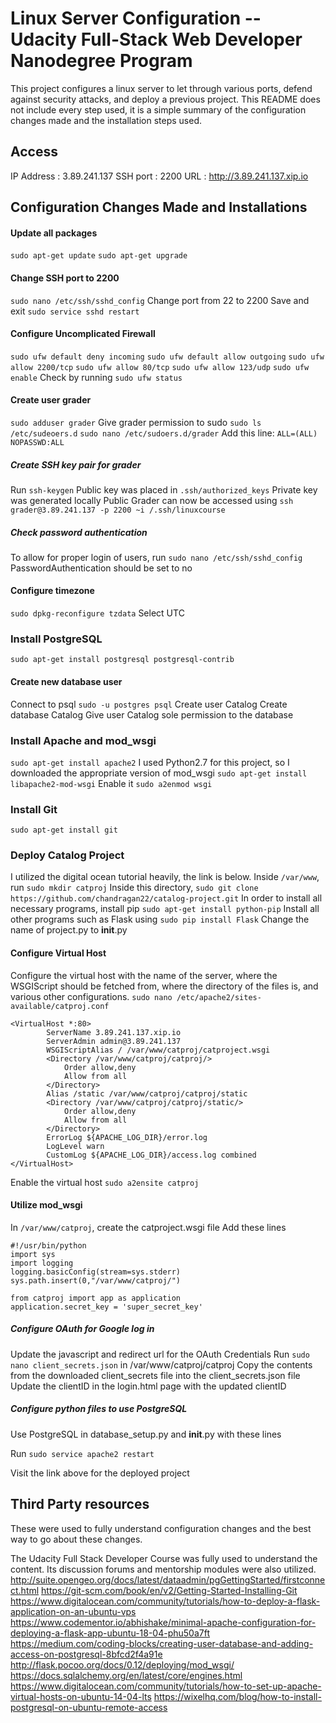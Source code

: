 # Linux Server Configuration -- Udacity Full-Stack Web Developer Nanodegree Program

This project configures a linux server to let through various ports, defend against security attacks, and deploy a previous project.
This README does not include every step used, it is a simple summary of the configuration changes made and the installation steps used.

## Access

IP Address : 3.89.241.137
SSH port : 2200
URL : http://3.89.241.137.xip.io 

## Configuration Changes Made and Installations

#### Update all packages
```sudo apt-get update```
```sudo apt-get upgrade```

#### Change SSH port to 2200
```sudo nano /etc/ssh/sshd_config```
Change port from 22 to 2200
Save and exit
```sudo service sshd restart```

#### Configure Uncomplicated Firewall
```sudo ufw default deny incoming```
```sudo ufw default allow outgoing```
```sudo ufw allow 2200/tcp```
```sudo ufw allow 80/tcp```
```sudo ufw allow 123/udp```
```sudo ufw enable```
Check by running ```sudo ufw status```

#### Create user grader
```sudo adduser grader```
Give grader permission to sudo
```sudo ls /etc/sudeoers.d```
```sudo nano /etc/sudoers.d/grader```
Add this line:
```ALL=(ALL) NOPASSWD:ALL```

##### Create SSH key pair for grader
Run ```ssh-keygen```
Public key was placed in ```.ssh/authorized_keys```
Private key was generated locally
Public 
Grader can now be accessed using
```ssh grader@3.89.241.137 -p 2200 ~i /.ssh/linuxcourse```

##### Check password authentication
To allow for proper login of users, run
```sudo nano /etc/ssh/sshd_config```
PasswordAuthentication should be set to no

#### Configure timezone
```sudo dpkg-reconfigure tzdata```
Select UTC

### Install PostgreSQL
```sudo apt-get install postgresql postgresql-contrib```

#### Create new database user
Connect to psql ```sudo -u postgres psql```
Create user Catalog
Create database Catalog
Give user Catalog sole permission to the database

### Install Apache and mod_wsgi
```sudo apt-get install apache2```
I used Python2.7 for this project, so I downloaded the appropriate version of mod_wsgi
```sudo apt-get install libapache2-mod-wsgi```
Enable it
```sudo a2enmod wsgi```

### Install Git
```sudo apt-get install git```

### Deploy Catalog Project

I utilized the digital ocean tutorial heavily, the link is below.
Inside ```/var/www```, run ```sudo mkdir catproj```
Inside this directory, 
```sudo git clone https://github.com/chandragan22/catalog-project.git```
In order to install all necessary programs, install pip
```sudo apt-get install python-pip```
Install all other programs such as Flask using
```sudo pip install Flask```
Change the name of project.py to __init__.py
#### Configure Virtual Host
Configure the virtual host with the name of the server, where the WSGIScript should be fetched from, where the directory of the files is, and various other configurations.
```sudo nano /etc/apache2/sites-available/catproj.conf```
```
<VirtualHost *:80>
		ServerName 3.89.241.137.xip.io
		ServerAdmin admin@3.89.241.137
		WSGIScriptAlias / /var/www/catproj/catproject.wsgi
		<Directory /var/www/catproj/catproj/>
			Order allow,deny
			Allow from all
		</Directory>
		Alias /static /var/www/catproj/catproj/static
		<Directory /var/www/catproj/catproj/static/>
			Order allow,deny
			Allow from all
		</Directory>
		ErrorLog ${APACHE_LOG_DIR}/error.log
		LogLevel warn
		CustomLog ${APACHE_LOG_DIR}/access.log combined
</VirtualHost>
```
Enable the virtual host
```sudo a2ensite catproj```
#### Utilize mod_wsgi
In ```/var/www/catproj```, create the catproject.wsgi file 
Add these lines
```
#!/usr/bin/python
import sys
import logging
logging.basicConfig(stream=sys.stderr)
sys.path.insert(0,"/var/www/catproj/")

from catproj import app as application
application.secret_key = 'super_secret_key' 
```


##### Configure OAuth for Google log in
Update the javascript and redirect url for the OAuth Credentials
Run ```sudo nano client_secrets.json``` in /var/www/catproj/catproj
Copy the contents from the downloaded client_secrets file into the client_secrets.json file
Update the clientID in the login.html page with the updated clientID

##### Configure python files to use PostgreSQL
Use PostgreSQL in database_setup.py and __init__.py with these lines

Run ```sudo service apache2 restart```

Visit the link above for the deployed project

## Third Party resources

These were used to fully understand configuration changes and the best way to go about these changes.

The Udacity Full Stack Developer Course was fully used to understand the content. Its discussion forums and mentorship modules were also utilized.
http://suite.opengeo.org/docs/latest/dataadmin/pgGettingStarted/firstconnect.html 
https://git-scm.com/book/en/v2/Getting-Started-Installing-Git 
https://www.digitalocean.com/community/tutorials/how-to-deploy-a-flask-application-on-an-ubuntu-vps 
https://www.codementor.io/abhishake/minimal-apache-configuration-for-deploying-a-flask-app-ubuntu-18-04-phu50a7ft 
https://medium.com/coding-blocks/creating-user-database-and-adding-access-on-postgresql-8bfcd2f4a91e 
http://flask.pocoo.org/docs/0.12/deploying/mod_wsgi/ 
https://docs.sqlalchemy.org/en/latest/core/engines.html 
https://www.digitalocean.com/community/tutorials/how-to-set-up-apache-virtual-hosts-on-ubuntu-14-04-lts
https://wixelhq.com/blog/how-to-install-postgresql-on-ubuntu-remote-access   


